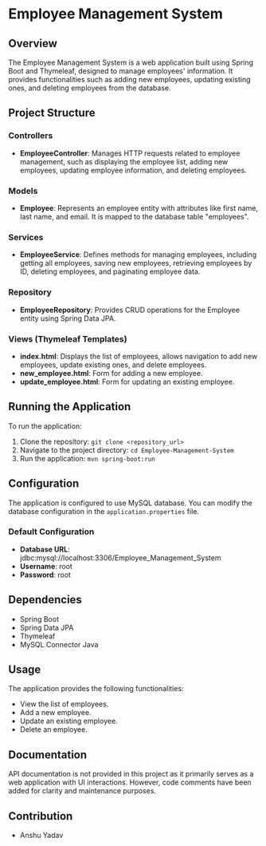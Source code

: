 # Employee Management System

## Overview

The Employee Management System is a web application built using Spring Boot and Thymeleaf, designed to manage employees' information. It provides functionalities such as adding new employees, updating existing ones, and deleting employees from the database.

## Project Structure

### Controllers
- **EmployeeController**: Manages HTTP requests related to employee management, such as displaying the employee list, adding new employees, updating employee information, and deleting employees.

### Models
- **Employee**: Represents an employee entity with attributes like first name, last name, and email. It is mapped to the database table "employees".

### Services
- **EmployeeService**: Defines methods for managing employees, including getting all employees, saving new employees, retrieving employees by ID, deleting employees, and paginating employee data.

### Repository
- **EmployeeRepository**: Provides CRUD operations for the Employee entity using Spring Data JPA.

### Views (Thymeleaf Templates)
- **index.html**: Displays the list of employees, allows navigation to add new employees, update existing ones, and delete employees.
- **new_employee.html**: Form for adding a new employee.
- **update_employee.html**: Form for updating an existing employee.

## Running the Application
To run the application:
1. Clone the repository: `git clone <repository_url>`
2. Navigate to the project directory: `cd Employee-Management-System`
3. Run the application: `mvn spring-boot:run`

## Configuration
The application is configured to use MySQL database. You can modify the database configuration in the `application.properties` file.

### Default Configuration
- **Database URL**: jdbc:mysql://localhost:3306/Employee_Management_System
- **Username**: root
- **Password**: root

## Dependencies
- Spring Boot
- Spring Data JPA
- Thymeleaf
- MySQL Connector Java

## Usage
The application provides the following functionalities:
- View the list of employees.
- Add a new employee.
- Update an existing employee.
- Delete an employee.

## Documentation
API documentation is not provided in this project as it primarily serves as a web application with UI interactions. However, code comments have been added for clarity and maintenance purposes.

## Contribution
 - Anshu Yadav
